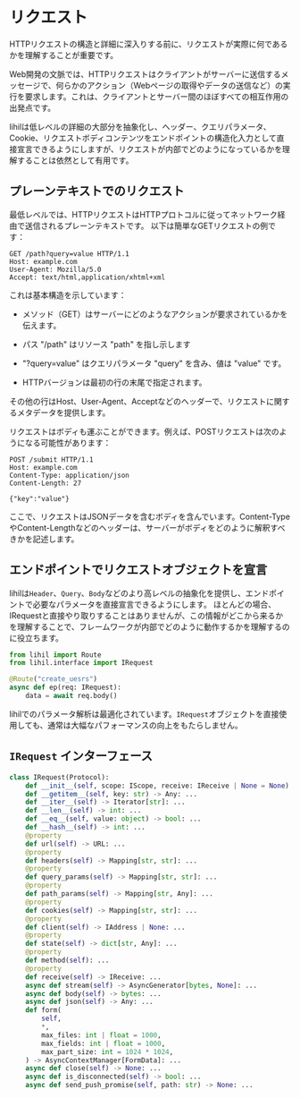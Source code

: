 # リクエスト

HTTPリクエストの構造と詳細に深入りする前に、リクエストが実際に何であるかを理解することが重要です。

Web開発の文脈では、HTTPリクエストはクライアントがサーバーに送信するメッセージで、何らかのアクション（Webページの取得やデータの送信など）の実行を要求します。これは、クライアントとサーバー間のほぼすべての相互作用の出発点です。

lihilは低レベルの詳細の大部分を抽象化し、ヘッダー、クエリパラメータ、Cookie、リクエストボディコンテンツをエンドポイントの構造化入力として直接宣言できるようにしますが、リクエストが内部でどのようになっているかを理解することは依然として有用です。


## プレーンテキストでのリクエスト

最低レベルでは、HTTPリクエストはHTTPプロトコルに従ってネットワーク経由で送信されるプレーンテキストです。
以下は簡単なGETリクエストの例です：

```http
GET /path?query=value HTTP/1.1
Host: example.com
User-Agent: Mozilla/5.0
Accept: text/html,application/xhtml+xml
```

これは基本構造を示しています：

- メソッド（GET）はサーバーにどのようなアクションが要求されているかを伝えます。

- パス "/path" はリソース "path" を指し示します
- "?query=value" はクエリパラメータ "query" を含み、値は "value" です。
- HTTPバージョンは最初の行の末尾で指定されます。

その他の行はHost、User-Agent、Acceptなどのヘッダーで、リクエストに関するメタデータを提供します。

リクエストはボディも運ぶことができます。例えば、POSTリクエストは次のようになる可能性があります：

```http
POST /submit HTTP/1.1
Host: example.com
Content-Type: application/json
Content-Length: 27

{"key":"value"}
```

ここで、リクエストはJSONデータを含むボディを含んでいます。Content-TypeやContent-Lengthなどのヘッダーは、サーバーがボディをどのように解釈すべきかを記述します。

## エンドポイントでリクエストオブジェクトを宣言

lihilは`Header`、`Query`、`Body`などのより高レベルの抽象化を提供し、エンドポイントで必要なパラメータを直接宣言できるようにします。
ほとんどの場合、IRequestと直接やり取りすることはありませんが、この情報がどこから来るかを理解することで、フレームワークが内部でどのように動作するかを理解するのに役立ちます。

```python
from lihil import Route
from lihil.interface import IRequest

@Route("create_uesrs")
async def ep(req: IRequest):
    data = await req.body()
```

lihilでのパラメータ解析は最適化されています。`IRequest`オブジェクトを直接使用しても、通常は大幅なパフォーマンスの向上をもたらしません。

## `IRequest` インターフェース

```python
class IRequest(Protocol):
    def __init__(self, scope: IScope, receive: IReceive | None = None) -> None: ...
    def __getitem__(self, key: str) -> Any: ...
    def __iter__(self) -> Iterator[str]: ...
    def __len__(self) -> int: ...
    def __eq__(self, value: object) -> bool: ...
    def __hash__(self) -> int: ...
    @property
    def url(self) -> URL: ...
    @property
    def headers(self) -> Mapping[str, str]: ...
    @property
    def query_params(self) -> Mapping[str, str]: ...
    @property
    def path_params(self) -> Mapping[str, Any]: ...
    @property
    def cookies(self) -> Mapping[str, str]: ...
    @property
    def client(self) -> IAddress | None: ...
    @property
    def state(self) -> dict[str, Any]: ...
    @property
    def method(self): ...
    @property
    def receive(self) -> IReceive: ...
    async def stream(self) -> AsyncGenerator[bytes, None]: ...
    async def body(self) -> bytes: ...
    async def json(self) -> Any: ...
    def form(
        self,
        *,
        max_files: int | float = 1000,
        max_fields: int | float = 1000,
        max_part_size: int = 1024 * 1024,
    ) -> AsyncContextManager[FormData]: ...
    async def close(self) -> None: ...
    async def is_disconnected(self) -> bool: ...
    async def send_push_promise(self, path: str) -> None: ...
```